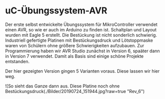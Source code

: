 # uC-Übungssystem-AVR
Der erste selbst entwickelte Übungssystem für MikroController verwendet einen AVR, so wie er auch im Arduino zu finden ist.
Schaltplan und Layout wurden mit Eagle 5 erstellt. Die Bestückung ist nicht sonderlich schwierig. Industriell gefertigte Platinen mit Bestückungsdruck und Lötstoppmaske waren von Schülern ohne größere Schwierigkeiten aufzubauen.
Zur Programmierung haben wir AVR Studio zunächst in Version 6, spaäter dann in Version 7 verwendet. Damit als Basis sind einige schöne Projekte entstanden.

Der hier gezeigten Version gingen 5 Varianten voraus. Diese lassen wir hier weg.

![So sieht das Ganze dann aus. Diese Platine noch ohne Bestückungsdruck(./Bilder/20190724_151944.jpg?raw=true "Rev_6")

